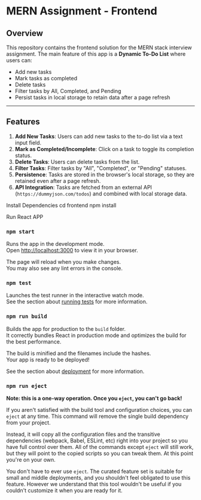 # MERN Assignment - Frontend

## Overview
This repository contains the frontend solution for the MERN stack interview assignment. The main feature of this app is a **Dynamic To-Do List** where users can:
- Add new tasks
- Mark tasks as completed
- Delete tasks
- Filter tasks by All, Completed, and Pending
- Persist tasks in local storage to retain data after a page refresh

---

## Features
1. **Add New Tasks**: Users can add new tasks to the to-do list via a text input field.
2. **Mark as Completed/Incomplete**: Click on a task to toggle its completion status.
3. **Delete Tasks**: Users can delete tasks from the list.
4. **Filter Tasks**: Filter tasks by "All", "Completed", or "Pending" statuses.
5. **Persistence**: Tasks are stored in the browser's local storage, so they are retained even after a page refresh.
6. **API Integration**: Tasks are fetched from an external API (`https://dummyjson.com/todos`) and combined with local storage data.

Install Dependencies
cd frontend
npm install


Run React APP

### `npm start`

Runs the app in the development mode.\
Open [http://localhost:3000](http://localhost:3000) to view it in your browser.

The page will reload when you make changes.\
You may also see any lint errors in the console.

### `npm test`

Launches the test runner in the interactive watch mode.\
See the section about [running tests](https://facebook.github.io/create-react-app/docs/running-tests) for more information.

### `npm run build`

Builds the app for production to the `build` folder.\
It correctly bundles React in production mode and optimizes the build for the best performance.

The build is minified and the filenames include the hashes.\
Your app is ready to be deployed!

See the section about [deployment](https://facebook.github.io/create-react-app/docs/deployment) for more information.

### `npm run eject`

**Note: this is a one-way operation. Once you `eject`, you can't go back!**

If you aren't satisfied with the build tool and configuration choices, you can `eject` at any time. This command will remove the single build dependency from your project.

Instead, it will copy all the configuration files and the transitive dependencies (webpack, Babel, ESLint, etc) right into your project so you have full control over them. All of the commands except `eject` will still work, but they will point to the copied scripts so you can tweak them. At this point you're on your own.

You don't have to ever use `eject`. The curated feature set is suitable for small and middle deployments, and you shouldn't feel obligated to use this feature. However we understand that this tool wouldn't be useful if you couldn't customize it when you are ready for it.


